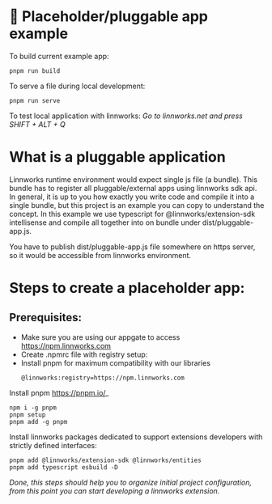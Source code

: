 # 🚀 Placeholder/pluggable app example
To build current example app:
```
pnpm run build
```

To serve a file during local development:
```
pnpm run serve
```

To test local application with linnworks:
_Go to linnworks.net and press SHIFT + ALT + Q_

# What is a pluggable application
Linnworks runtime environment would expect single js file (a bundle). This bundle has to register all pluggable/external apps using linnworks sdk api.
In general, it is up to you how exactly you write code and compile it into a single bundle, but this project is an example you can copy to understand the concept.
In this example we use typescript for @linnworks/extension-sdk intellisense and compile all together into on bundle under dist/pluggable-app.js.

You have to publish dist/pluggable-app.js file somewhere on https server, so it would be accessible from linnworks environment.


# Steps to create a placeholder app:

## Prerequisites:
* Make sure you are using our appgate to access https://npm.linnworks.com
* Create .npmrc file with registry setup:
* Install pnpm for maximum compatibility with our libraries
   ```
  @linnworks:registry=https://npm.linnworks.com
  ```

Install pnpm https://pnpm.io/_

```
npm i -g pnpm
pnpm setup
pnpm add -g pnpm
```

Install linnworks packages dedicated to support extensions developers with strictly defined interfaces:
   
 ```
pnpm add @linnworks/extension-sdk @linnworks/entities
pnpm add typescript esbuild -D
   ```

_Done, this steps should help you to organize initial project configuration, from this point you can start developing a linnworks extension._
